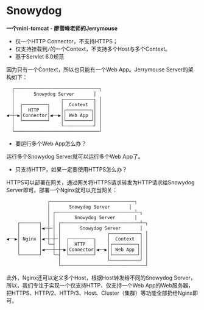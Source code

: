 # Snowydog
**一个mini-tomcat - 廖雪峰老师的Jerrymouse**

- 仅一个HTTP Connector，不支持HTTPS；
- 仅支持挂载到`/`的一个Context，不支持多个Host与多个Context。
- 基于Servlet 6.0规范

因为只有一个Context，所以也只能有一个Web App。Jerrymouse Server的架构如下：

```ascii
  ┌───────────────────────────────┐
  │       Snowydog Server       │
  │                 ┌───────────┐ │
  │  ┌─────────┐    │  Context  │ │
  │  │  HTTP   │    │┌─────────┐│ │
◀─┼─▶│Connector│◀──▶││ Web App ││ │
  │  └─────────┘    │└─────────┘│ │
  │                 └───────────┘ │
  └───────────────────────────────┘
```

- 要运行多个Web App怎么办？

运行多个Snowydog Server就可以运行多个Web App了。

- 只支持HTTP，如果一定要使用HTTPS怎么办？

HTTPS可以部署在网关，通过网关将HTTPS请求转发为HTTP请求给Snowydog Server即可。部署一个Nginx就可以充当网关：

```ascii
               ┌───────────────────────────────┐
               │       Snowydog Server       │
               │ ┌─────────────────────────────┴─┐
               │ │       Snowydog Server       │
    ┌───────┐  │ │ ┌─────────────────────────────┴─┐
    │       │◀─┼─│ │       Snowydog Server       │
    │       │  │ │ │                 ┌───────────┐ │
◀──▶│ Nginx │◀─┼─┼─│  ┌─────────┐    │  Context  │ │
    │       │  └─┤ │  │  HTTP   │    │┌─────────┐│ │
    │       │◀───┼─┼─▶│Connector│◀──▶││ Web App ││ │
    └───────┘    └─┤  └─────────┘    │└─────────┘│ │
                   │                 └───────────┘ │
                   └───────────────────────────────┘
```

此外，Nginx还可以定义多个Host，根据Host转发给不同的Snowydog Server，所以，我们专注于实现一个仅支持HTTP、仅支持一个Web App的Web服务器，把HTTPS、HTTP/2、HTTP/3、Host、Cluster（集群）等功能全部扔给Nginx即可。
